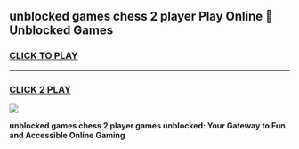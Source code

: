 
## unblocked games chess 2 player Play Online 👋 Unblocked Games
<h3>
<a href="https://premium.freeplayer.one?title=unblocked_games_chess_2_player&ref=19F">CLICK TO PLAY</a></h3>
<hr>

<h3>
<a href="https://premium.freeplayer.one?title=unblocked_games_chess_2_player&ref=19F">CLICK 2 PLAY</a>
  
</h3>

<a href="https://premium.freeplayer.one?title=unblocked_games_chess_2_player&ref=19F"><img src="https://clearcache.store/games.png"></a>


**unblocked games chess 2 player games unblocked: Your Gateway to Fun and Accessible Online Gaming**
